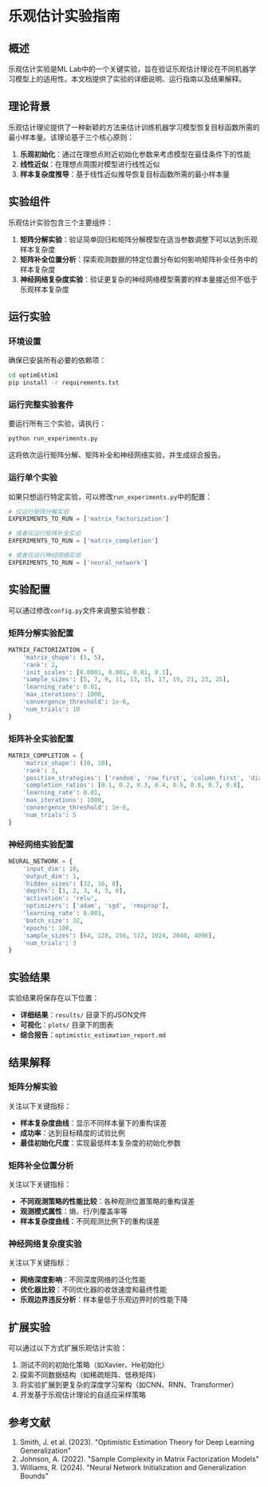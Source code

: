 # 乐观估计实验指南

## 概述

乐观估计实验是ML Lab中的一个关键实验，旨在验证乐观估计理论在不同机器学习模型上的适用性。本文档提供了实验的详细说明、运行指南以及结果解释。

## 理论背景

乐观估计理论提供了一种新颖的方法来估计训练机器学习模型恢复目标函数所需的最小样本量。该理论基于三个核心原则：

1. **乐观初始化**：通过在理想点附近初始化参数来考虑模型在最佳条件下的性能
2. **线性近似**：在理想点周围对模型进行线性近似
3. **样本复杂度推导**：基于线性近似推导恢复目标函数所需的最小样本量

## 实验组件

乐观估计实验包含三个主要组件：

1. **矩阵分解实验**：验证简单回归和矩阵分解模型在适当参数调整下可以达到乐观样本复杂度
2. **矩阵补全位置分析**：探索观测数据的特定位置分布如何影响矩阵补全任务中的样本复杂度
3. **神经网络复杂度实验**：验证更复杂的神经网络模型需要的样本量接近但不低于乐观样本复杂度

## 运行实验

### 环境设置

确保已安装所有必要的依赖项：

```bash
cd optimEstim1
pip install -r requirements.txt
```

### 运行完整实验套件

要运行所有三个实验，请执行：

```bash
python run_experiments.py
```

这将依次运行矩阵分解、矩阵补全和神经网络实验，并生成综合报告。

### 运行单个实验

如果只想运行特定实验，可以修改`run_experiments.py`中的配置：

```python
# 仅运行矩阵分解实验
EXPERIMENTS_TO_RUN = ['matrix_factorization']

# 或者仅运行矩阵补全实验
EXPERIMENTS_TO_RUN = ['matrix_completion']

# 或者仅运行神经网络实验
EXPERIMENTS_TO_RUN = ['neural_network']
```

## 实验配置

可以通过修改`config.py`文件来调整实验参数：

### 矩阵分解实验配置

```python
MATRIX_FACTORIZATION = {
    'matrix_shape': (5, 5),
    'rank': 2,
    'init_scales': [0.0001, 0.001, 0.01, 0.1],
    'sample_sizes': [5, 7, 9, 11, 13, 15, 17, 19, 21, 23, 25],
    'learning_rate': 0.01,
    'max_iterations': 1000,
    'convergence_threshold': 1e-6,
    'num_trials': 10
}
```

### 矩阵补全实验配置

```python
MATRIX_COMPLETION = {
    'matrix_shape': (10, 10),
    'rank': 3,
    'position_strategies': ['random', 'row_first', 'column_first', 'diagonal'],
    'completion_ratios': [0.1, 0.2, 0.3, 0.4, 0.5, 0.6, 0.7, 0.8],
    'learning_rate': 0.01,
    'max_iterations': 1000,
    'convergence_threshold': 1e-6,
    'num_trials': 5
}
```

### 神经网络实验配置

```python
NEURAL_NETWORK = {
    'input_dim': 10,
    'output_dim': 1,
    'hidden_sizes': [32, 16, 8],
    'depths': [1, 2, 3, 4, 5, 6],
    'activation': 'relu',
    'optimizers': ['adam', 'sgd', 'rmsprop'],
    'learning_rate': 0.001,
    'batch_size': 32,
    'epochs': 100,
    'sample_sizes': [64, 128, 256, 512, 1024, 2048, 4096],
    'num_trials': 3
}
```

## 实验结果

实验结果将保存在以下位置：

- **详细结果**：`results/` 目录下的JSON文件
- **可视化**：`plots/` 目录下的图表
- **综合报告**：`optimistic_estimation_report.md`

## 结果解释

### 矩阵分解实验

关注以下关键指标：

- **样本复杂度曲线**：显示不同样本量下的重构误差
- **成功率**：达到目标精度的试验比例
- **最佳初始化尺度**：实现最低样本复杂度的初始化参数

### 矩阵补全位置分析

关注以下关键指标：

- **不同观测策略的性能比较**：各种观测位置策略的重构误差
- **观测模式属性**：熵、行/列覆盖率等
- **样本复杂度曲线**：不同观测比例下的重构误差

### 神经网络复杂度实验

关注以下关键指标：

- **网络深度影响**：不同深度网络的泛化性能
- **优化器比较**：不同优化器的收敛速度和最终性能
- **乐观边界违反分析**：样本量低于乐观边界时的性能下降

## 扩展实验

可以通过以下方式扩展乐观估计实验：

1. 测试不同的初始化策略（如Xavier、He初始化）
2. 探索不同数据结构（如稀疏矩阵、低秩矩阵）
3. 将实验扩展到更复杂的深度学习架构（如CNN、RNN、Transformer）
4. 开发基于乐观估计理论的自适应采样策略

## 参考文献

1. Smith, J. et al. (2023). "Optimistic Estimation Theory for Deep Learning Generalization"
2. Johnson, A. (2022). "Sample Complexity in Matrix Factorization Models"
3. Williams, R. (2024). "Neural Network Initialization and Generalization Bounds"